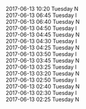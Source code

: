 2017-06-13 10:20 Tuesday  N  
2017-06-13 06:45 Tuesday  I  
2017-06-13 06:40 Tuesday  N  
2017-06-13 04:50 Tuesday  I  
2017-06-13 04:45 Tuesday  N  
2017-06-13 04:30 Tuesday  I  
2017-06-13 04:25 Tuesday  N  
2017-06-13 03:50 Tuesday  I  
2017-06-13 03:45 Tuesday  N  
2017-06-13 03:25 Tuesday  I  
2017-06-13 03:20 Tuesday  N  
2017-06-13 02:50 Tuesday  I  
2017-06-13 02:40 Tuesday  N  
2017-06-13 02:30 Tuesday  I  
2017-06-13 02:25 Tuesday  N  

